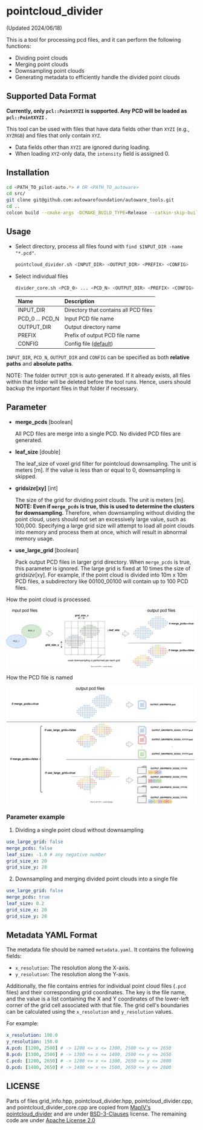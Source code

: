 # pointcloud_divider

(Updated 2024/06/18)

This is a tool for processing pcd files, and it can perform the following functions:

- Dividing point clouds
- Merging point clouds
- Downsampling point clouds
- Generating metadata to efficiently handle the divided point clouds

## Supported Data Format

**Currently, only `pcl::PointXYZI` is supported. Any PCD will be loaded as `pcl::PointXYZI` .**

This tool can be used with files that have data fields other than `XYZI` (e.g., `XYZRGB`) and files that only contain `XYZ`.

- Data fields other than `XYZI` are ignored during loading.
- When loading `XYZ`-only data, the `intensity` field is assigned 0.

<!-- ## Installation

```bash
$ git clone https://github.com/MapIV/pointcloud_divider.git
$ cd pointcloud_divider
$ mkdir build
$ cd build
$ cmake ..
$ make
``` -->

## Installation

```bash
cd <PATH_TO_pilot-auto.*> # OR <PATH_TO_autoware>
cd src/
git clone git@github.com:autowarefoundation/autoware_tools.git
cd ..
colcon build --cmake-args -DCMAKE_BUILD_TYPE=Release --catkin-skip-building-tests --symlink-install --packages-up-to pointcloud_divider
```

## Usage

- Select directory, process all files found with `find $INPUT_DIR -name "*.pcd"`.

  ```bash
  pointcloud_divider.sh <INPUT_DIR> <OUTPUT_DIR> <PREFIX> <CONFIG>
  ```

- Select individual files

  ```bash
  divider_core.sh <PCD_0> ... <PCD_N> <OUTPUT_DIR> <PREFIX> <CONFIG>
  ```

  | Name            | Description                                  |
  | --------------- | -------------------------------------------- |
  | INPUT_DIR       | Directory that contains all PCD files        |
  | PCD_0 ... PCD_N | Input PCD file name                          |
  | OUTPUT_DIR      | Output directory name                        |
  | PREFIX          | Prefix of output PCD file name               |
  | CONFIG          | Config file ([default](config/default.yaml)) |

`INPUT_DIR`, `PCD_N`, `OUTPUT_DIR` and `CONFIG` can be specified as both **relative paths** and **absolute paths**.

NOTE: The folder `OUTPUT_DIR` is auto generated. If it already exists, all files within that folder will be deleted before the tool runs. Hence, users should backup the important files in that folder if necessary.

## Parameter

- **merge_pcds** [boolean]

  All PCD files are merge into a single PCD. No divided PCD files are generated.

- **leaf_size** [double]

  The leaf_size of voxel grid filter for pointcloud downsampling. The unit is meters [m].
  If the value is less than or equal to 0, downsampling is skipped.

- **grid*size*[xy]** [int]

  The size of the grid for dividing point clouds. The unit is meters [m].
  **NOTE: Even if `merge_pcds` is true, this is used to determine the clusters for downsampling.**
  Therefore, when downsampling without dividing the point cloud, users should not set an excessively large value, such as 100,000. Specifying a large grid size will attempt to load all point clouds into memory and process them at once, which will result in abnormal memory usage.

- **use_large_grid** [boolean]

  Pack output PCD files in larger grid directory.
  When `merge_pcds` is true, this parameter is ignored.
  The large grid is fixed at 10 times the size of grid*size*[xy].
  For example, if the point cloud is divided into 10m x 10m PCD files, a subdirectory like 00100_00100 will contain up to 100 PCD files.

How the point cloud is processed.

![node_diagram](docs/how_to_be_downsampled.drawio.svg)

How the PCD file is named

![node_diagram](docs/output_file_name_pattern.drawio.svg)

### Parameter example

1. Dividing a single point cloud without downsampling

```yaml
use_large_grid: false
merge_pcds: false
leaf_size: -1.0 # any negative number
grid_size_x: 20
grid_size_y: 20
```

2. Downsampling and merging divided point clouds into a single file

```yaml
use_large_grid: false
merge_pcds: true
leaf_size: 0.2
grid_size_x: 20
grid_size_y: 20
```

## Metadata YAML Format

The metadata file should be named `metadata.yaml`. It contains the following fields:

- `x_resolution`: The resolution along the X-axis.
- `y_resolution`: The resolution along the Y-axis.

Additionally, the file contains entries for individual point cloud files (`.pcd` files) and their corresponding grid coordinates. The key is the file name, and the value is a list containing the X and Y coordinates of the lower-left corner of the grid cell associated with that file. The grid cell's boundaries can be calculated using the `x_resolution` and `y_resolution` values.

For example:

```yaml
x_resolution: 100.0
y_resolution: 150.0
A.pcd: [1200, 2500] # -> 1200 <= x <= 1300, 2500 <= y <= 2650
B.pcd: [1300, 2500] # -> 1300 <= x <= 1400, 2500 <= y <= 2650
C.pcd: [1200, 2650] # -> 1200 <= x <= 1300, 2650 <= y <= 2800
D.pcd: [1400, 2650] # -> 1400 <= x <= 1500, 2650 <= y <= 2800
```

## LICENSE

Parts of files grid_info.hpp, pointcloud_divider.hpp, pointcloud_divider.cpp, and pointcloud_divider_core.cpp are copied from [MapIV's pointcloud_divider](https://github.com/MapIV/pointcloud_divider) and are under [BSD-3-Clauses](LICENSE) license. The remaining code are under [Apache License 2.0](../../LICENSE)
